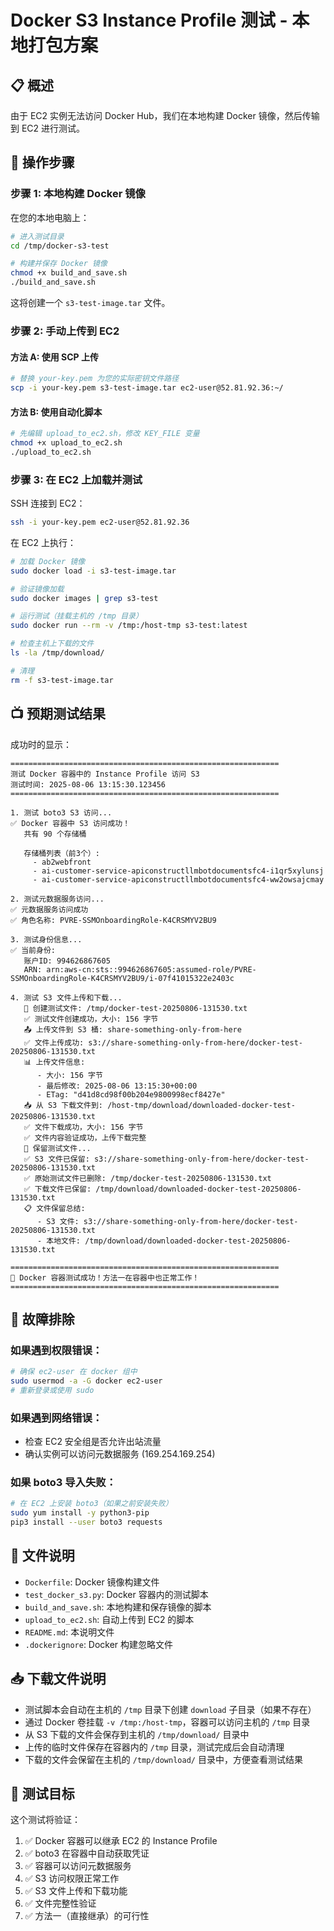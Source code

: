 # Docker S3 Instance Profile 测试 - 本地打包方案

## 📋 概述
由于 EC2 实例无法访问 Docker Hub，我们在本地构建 Docker 镜像，然后传输到 EC2 进行测试。

## 🚀 操作步骤

### 步骤 1: 本地构建 Docker 镜像

在您的本地电脑上：

```bash
# 进入测试目录
cd /tmp/docker-s3-test

# 构建并保存 Docker 镜像
chmod +x build_and_save.sh
./build_and_save.sh
```

这将创建一个 `s3-test-image.tar` 文件。

### 步骤 2: 手动上传到 EC2

#### 方法 A: 使用 SCP 上传
```bash
# 替换 your-key.pem 为您的实际密钥文件路径
scp -i your-key.pem s3-test-image.tar ec2-user@52.81.92.36:~/
```

#### 方法 B: 使用自动化脚本
```bash
# 先编辑 upload_to_ec2.sh，修改 KEY_FILE 变量
chmod +x upload_to_ec2.sh
./upload_to_ec2.sh
```

### 步骤 3: 在 EC2 上加载并测试

SSH 连接到 EC2：
```bash
ssh -i your-key.pem ec2-user@52.81.92.36
```

在 EC2 上执行：
```bash
# 加载 Docker 镜像
sudo docker load -i s3-test-image.tar

# 验证镜像加载
sudo docker images | grep s3-test

# 运行测试（挂载主机的 /tmp 目录）
sudo docker run --rm -v /tmp:/host-tmp s3-test:latest

# 检查主机上下载的文件
ls -la /tmp/download/

# 清理
rm -f s3-test-image.tar
```

## 📺 预期测试结果

成功时的显示：
```
============================================================
测试 Docker 容器中的 Instance Profile 访问 S3
测试时间: 2025-08-06 13:15:30.123456
============================================================

1. 测试 boto3 S3 访问...
✅ Docker 容器中 S3 访问成功！
   共有 90 个存储桶

   存储桶列表（前3个）:
     - ab2webfront
     - ai-customer-service-apiconstructllmbotdocumentsfc4-i1qr5xylunsj
     - ai-customer-service-apiconstructllmbotdocumentsfc4-ww2owsajcmay

2. 测试元数据服务访问...
✅ 元数据服务访问成功
✅ 角色名称: PVRE-SSMOnboardingRole-K4CRSMYV2BU9

3. 测试身份信息...
✅ 当前身份:
   账户ID: 994626867605
   ARN: arn:aws-cn:sts::994626867605:assumed-role/PVRE-SSMOnboardingRole-K4CRSMYV2BU9/i-07f41015322e2403c

4. 测试 S3 文件上传和下载...
   📝 创建测试文件: /tmp/docker-test-20250806-131530.txt
   ✅ 测试文件创建成功，大小: 156 字节
   📤 上传文件到 S3 桶: share-something-only-from-here
   ✅ 文件上传成功: s3://share-something-only-from-here/docker-test-20250806-131530.txt
   📊 上传文件信息:
      - 大小: 156 字节
      - 最后修改: 2025-08-06 13:15:30+00:00
      - ETag: "d41d8cd98f00b204e9800998ecf8427e"
   📥 从 S3 下载文件到: /host-tmp/download/downloaded-docker-test-20250806-131530.txt
   ✅ 文件下载成功，大小: 156 字节
   ✅ 文件内容验证成功，上传下载完整
   📁 保留测试文件...
   ✅ S3 文件已保留: s3://share-something-only-from-here/docker-test-20250806-131530.txt
   ✅ 原始测试文件已删除: /tmp/docker-test-20250806-131530.txt
   ✅ 下载文件已保留: /tmp/download/downloaded-docker-test-20250806-131530.txt
   📋 文件保留总结:
      - S3 文件: s3://share-something-only-from-here/docker-test-20250806-131530.txt
      - 本地文件: /tmp/download/downloaded-docker-test-20250806-131530.txt

============================================================
🎉 Docker 容器测试成功！方法一在容器中也正常工作！
============================================================
```

## 🔧 故障排除

### 如果遇到权限错误：
```bash
# 确保 ec2-user 在 docker 组中
sudo usermod -a -G docker ec2-user
# 重新登录或使用 sudo
```

### 如果遇到网络错误：
- 检查 EC2 安全组是否允许出站流量
- 确认实例可以访问元数据服务 (169.254.169.254)

### 如果 boto3 导入失败：
```bash
# 在 EC2 上安装 boto3（如果之前安装失败）
sudo yum install -y python3-pip
pip3 install --user boto3 requests
```

## 📁 文件说明

- `Dockerfile`: Docker 镜像构建文件
- `test_docker_s3.py`: Docker 容器内的测试脚本
- `build_and_save.sh`: 本地构建和保存镜像的脚本
- `upload_to_ec2.sh`: 自动上传到 EC2 的脚本
- `README.md`: 本说明文件
- `.dockerignore`: Docker 构建忽略文件

## 📥 下载文件说明

- 测试脚本会自动在主机的 `/tmp` 目录下创建 `download` 子目录（如果不存在）
- 通过 Docker 卷挂载 `-v /tmp:/host-tmp`，容器可以访问主机的 `/tmp` 目录
- 从 S3 下载的文件会保存到主机的 `/tmp/download/` 目录中
- 上传的临时文件保存在容器内的 `/tmp` 目录，测试完成后会自动清理
- 下载的文件会保留在主机的 `/tmp/download/` 目录中，方便查看测试结果

## 🎯 测试目标

这个测试将验证：
1. ✅ Docker 容器可以继承 EC2 的 Instance Profile
2. ✅ boto3 在容器中自动获取凭证
3. ✅ 容器可以访问元数据服务
4. ✅ S3 访问权限正常工作
5. ✅ S3 文件上传和下载功能
6. ✅ 文件完整性验证
7. ✅ 方法一（直接继承）的可行性
